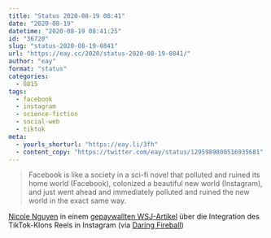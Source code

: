 ```yaml
---
title: "Status 2020-08-19 08:41"
date: "2020-08-19"
datetime: "2020-08-19 08:41:25"
id: "36720"
slug: "status-2020-08-19-0841"
url: "https://eay.cc/2020/status-2020-08-19-0841/"
author: "eay"
format: "status"
categories:
  - 0815
tags:
  - facebook
  - instagram
  - science-fiction
  - social-web
  - tiktok
meta:
  - yourls_shorturl: "https://eay.li/3fh"
  - content_copy: "https://twitter.com/eay/status/1295989800516935681"
---
```


> Facebook is like a society in a sci-fi novel that polluted and ruined its home world (Facebook), colonized a beautiful new world (Instagram), and just went ahead and immediately polluted and ruined the new world in the exact same way.

[Nicole Nguyen](https://twitter.com/nicnguyen) in einem [gepaywallten WSJ-Artikel](https://www.wsj.com/articles/tiktok-isnt-the-firstor-lastapp-instagram-copies-11596978000) über die Integration des TikTok-Klons Reels in Instagram (via [Daring Fireball](https://daringfireball.net/linked/2020/08/18/nguyen-reels-tiktok))
